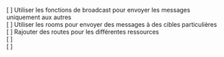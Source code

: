 [ ] Utiliser les fonctions de broadcast pour envoyer les messages uniquement aux autres<br>
[ ] Utiliser les rooms pour envoyer des messages à des cibles particulières<br>
[ ] Rajouter des routes pour les différentes ressources<br>
[ ] <br>
[ ]
